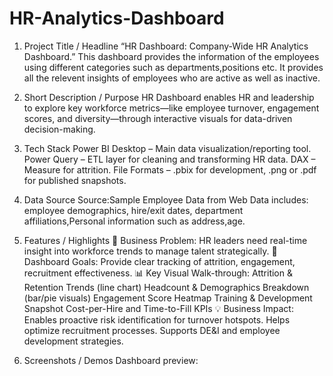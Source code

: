 # HR-Analytics-Dashboard 
1. Project Title / Headline
“HR Dashboard: Company-Wide HR Analytics Dashboard.”
This dashboard provides the information of the employees using different categories such as departments,positions etc. It provides all the relevent insights of employees who are active as well as inactive.

2. Short Description / Purpose
HR Dashboard enables HR and leadership to explore key workforce metrics—like employee turnover, engagement scores, and diversity—through interactive visuals for data-driven decision-making.

3. Tech Stack
Power BI Desktop – Main data visualization/reporting tool.
Power Query – ETL layer for cleaning and transforming HR data.
DAX – Measure for attrition.
File Formats – .pbix for development, .png or .pdf for published snapshots.

4. Data Source
Source:Sample Employee Data from Web
Data includes: employee demographics, hire/exit dates, department affiliations,Personal information such as address,age.

5. Features / Highlights
🎯 Business Problem: HR leaders need real-time insight into workforce trends to manage talent strategically.
🧭 Dashboard Goals: Provide clear tracking of attrition, engagement, recruitment effectiveness.
📊 Key Visual Walk-through:
Attrition & Retention Trends (line chart)
Headcount & Demographics Breakdown (bar/pie visuals)
Engagement Score Heatmap
Training & Development Snapshot
Cost-per-Hire and Time-to-Fill KPIs
💡 Business Impact:
Enables proactive risk identification for turnover hotspots.
Helps optimize recruitment processes.
Supports DE&I and employee development strategies.

6. Screenshots / Demos
Dashboard preview:
